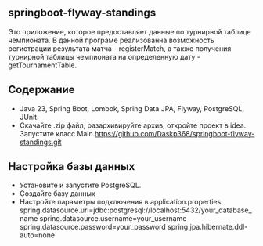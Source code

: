 


## springboot-flyway-standings
Это приложение, которое предоставляет данные по турнирной
таблице чемпионата.
В данной програме реализованна возможность регистрации результата матча - registerMatch, а также получения турнирной таблицы чемпионата
на определенную дату - getTournamentTable.

## Содержание

- Java 23, Spring Boot, Lombok, Spring Data JPA, Flyway, PostgreSQL, JUnit. 
- Скачайте .zip файл, разархивируйте архив, откройте проект в idea. Запустите класс Main.https://github.com/Daskp368/springboot-flyway-standings.git


## Настройка базы данных
- Установите и запустите PostgreSQL.
- Создайте базу данных
- Настройте параметры подключения в application.properties:
spring.datasource.url=jdbc:postgresql://localhost:5432/your_database_name
spring.datasource.username=your_username
spring.datasource.password=your_password
spring.jpa.hibernate.ddl-auto=none